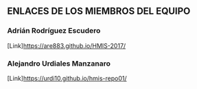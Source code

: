 ## ENLACES DE LOS MIEMBROS DEL EQUIPO
### Adrián Rodríguez Escudero
[Link]https://are883.github.io/HMIS-2017/

### Alejandro Urdiales Manzanaro
[Link]https://urdi10.github.io/hmis-repo01/
